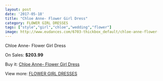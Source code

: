 ```yaml
---
layout: post
date: '2017-05-18'
title: "Chloe Anne- Flower Girl Dress"
category: FLOWER GIRL DRESSES
tags: ["style","girl","chloe","wedding","flower"]
image: http://www.eudances.com/6703-thickbox_default/chloe-anne-flower-girl-dress.jpg
---
```

Chloe Anne- Flower Girl Dress

On Sales: **$203.99**
<a href="https://www.eudances.com/en/flower-girl-dresses/2473-chloe-anne-flower-girl-dress.html"><amp-img layout="responsive" width="600" height="600" src="//www.eudances.com/6703-thickbox_default/chloe-anne-flower-girl-dress.jpg" alt="Chloe Anne- Flower Girl Dress 0" /></a>
<a href="https://www.eudances.com/en/flower-girl-dresses/2473-chloe-anne-flower-girl-dress.html"><amp-img layout="responsive" width="600" height="600" src="//www.eudances.com/6707-thickbox_default/chloe-anne-flower-girl-dress.jpg" alt="Chloe Anne- Flower Girl Dress 1" /></a>
<a href="https://www.eudances.com/en/flower-girl-dresses/2473-chloe-anne-flower-girl-dress.html"><amp-img layout="responsive" width="600" height="600" src="//www.eudances.com/6706-thickbox_default/chloe-anne-flower-girl-dress.jpg" alt="Chloe Anne- Flower Girl Dress 2" /></a>
<a href="https://www.eudances.com/en/flower-girl-dresses/2473-chloe-anne-flower-girl-dress.html"><amp-img layout="responsive" width="600" height="600" src="//www.eudances.com/6705-thickbox_default/chloe-anne-flower-girl-dress.jpg" alt="Chloe Anne- Flower Girl Dress 3" /></a>
<a href="https://www.eudances.com/en/flower-girl-dresses/2473-chloe-anne-flower-girl-dress.html"><amp-img layout="responsive" width="600" height="600" src="//www.eudances.com/6704-thickbox_default/chloe-anne-flower-girl-dress.jpg" alt="Chloe Anne- Flower Girl Dress 4" /></a>

Buy it: [Chloe Anne- Flower Girl Dress](https://www.eudances.com/en/flower-girl-dresses/2473-chloe-anne-flower-girl-dress.html "Chloe Anne- Flower Girl Dress")

View more: [FLOWER GIRL DRESSES](https://www.eudances.com/en/30-flower-girl-dresses "FLOWER GIRL DRESSES")